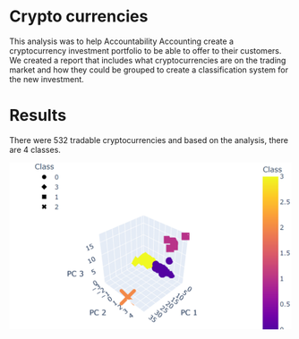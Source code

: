 # Crypto currencies

This analysis was to help Accountability Accounting create a cryptocurrency investment portfolio to be able to offer to their customers.  We created a report that includes what cryptocurrencies are on the trading market and how they could be grouped to create a classification system for the new investment.  

# Results

There were 532 tradable cryptocurrencies and based on the analysis, there are 4 classes. 

![](/3D.png) 


